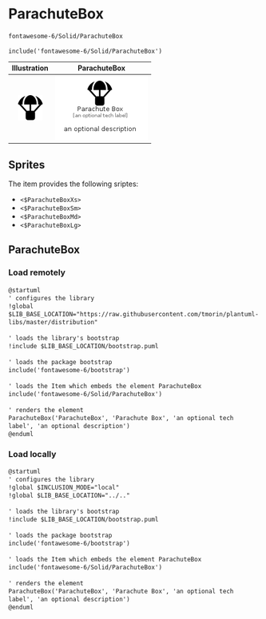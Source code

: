 # ParachuteBox


```text
fontawesome-6/Solid/ParachuteBox
```

```text
include('fontawesome-6/Solid/ParachuteBox')
```



| Illustration | ParachuteBox |
| :---: | :---: |
| ![illustration for Illustration](../../fontawesome-6/Solid/ParachuteBox.png) | ![illustration for ParachuteBox](../../fontawesome-6/Solid/ParachuteBox.Local.png) |



## Sprites
The item provides the following sriptes:

- `<$ParachuteBoxXs>`
- `<$ParachuteBoxSm>`
- `<$ParachuteBoxMd>`
- `<$ParachuteBoxLg>`





## ParachuteBox

### Load remotely
```plantuml
@startuml
' configures the library
!global $LIB_BASE_LOCATION="https://raw.githubusercontent.com/tmorin/plantuml-libs/master/distribution"

' loads the library's bootstrap
!include $LIB_BASE_LOCATION/bootstrap.puml

' loads the package bootstrap
include('fontawesome-6/bootstrap')

' loads the Item which embeds the element ParachuteBox
include('fontawesome-6/Solid/ParachuteBox')

' renders the element
ParachuteBox('ParachuteBox', 'Parachute Box', 'an optional tech label', 'an optional description')
@enduml
```

### Load locally
```plantuml
@startuml
' configures the library
!global $INCLUSION_MODE="local"
!global $LIB_BASE_LOCATION="../.."

' loads the library's bootstrap
!include $LIB_BASE_LOCATION/bootstrap.puml

' loads the package bootstrap
include('fontawesome-6/bootstrap')

' loads the Item which embeds the element ParachuteBox
include('fontawesome-6/Solid/ParachuteBox')

' renders the element
ParachuteBox('ParachuteBox', 'Parachute Box', 'an optional tech label', 'an optional description')
@enduml
```

